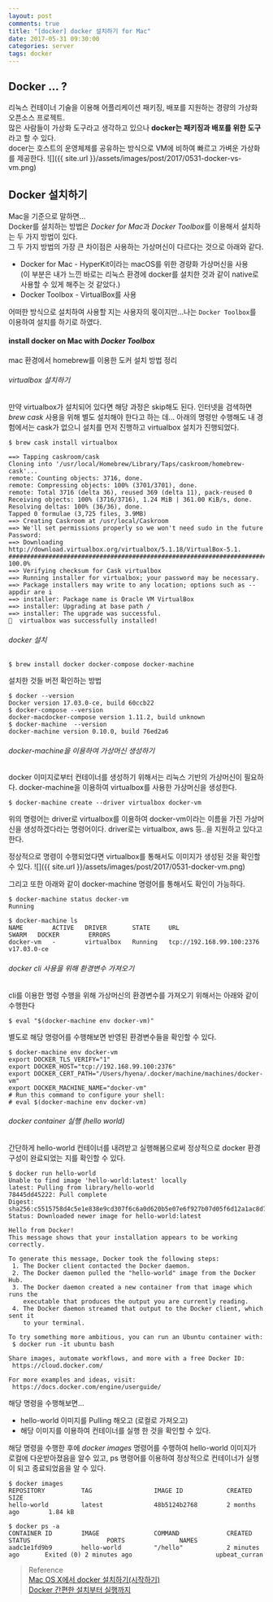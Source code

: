 ```yaml
---
layout: post
comments: true
title: "[docker] docker 설치하기 for Mac"
date: 2017-05-31 09:30:00
categories: server
tags: docker
---
```


## Docker ... ?
리눅스 컨테이너 기술을 이용해 어플리케이션 패키징, 배포를 지원하는 경량의 가상화 오픈소스 프로젝트.   
많은 사람들이 가상화 도구라고 생각하고 있으나 **docker는 패키징과 배포를 위한 도구** 라고 할 수 있다.   
docer는 호스트의 운영체제를 공유하는 방식으로 VM에 비하여 빠르고 가벼운 가상화를 제공한다.
![]({{ site.url }}/assets/images/post/2017/0531-docker-vs-vm.png)
    
## Docker 설치하기
Mac을 기준으로 말하면...   
Docker를 설치하는 방법은 *Docker for Mac*과 *Docker Toolbox*를 이용해서 설치하는 두 가지 방법이 있다.   
그 두 가지 방법의 가장 큰 차이점은 사용하는 가상머신이 다르다는 것으로 아래와 같다.   
* Docker for Mac - HyperKit이라는 macOS를 위한 경량화 가상머신을 사용   
(이 부분은 내가 느낀 바로는 리눅스 환경에 docker를 설치한 것과 같이 native로 사용할 수 있게 해주는 것 같았다.)      
* Docker Toolbox - VirtualBox를 사용

어떠한 방식으로 설치하여 사용할 지는 사용자의 몫이지만...나는 `Docker Toolbox`를 이용하여 설치를 하기로 하였다.   

#### install docker on Mac with *Docker Toolbox*
mac 환경에서 homebrew를 이용한 도커 설치 방법 정리

###### virtualbox 설치하기
만약 virtualbox가 설치되어 있다면 해당 과정은 skip해도 된다.
인터넷을 검색하면 *brew cask* 사용을 위해 별도 설치해야 한다고 하는 데...
아래의 명령만 수행해도 내 경험에서는 cask가 없으니 설치를 먼저 진행하고 virtualbox 설치가 진행되었다.
```shell
$ brew cask install virtualbox

==> Tapping caskroom/cask
Cloning into '/usr/local/Homebrew/Library/Taps/caskroom/homebrew-cask'...
remote: Counting objects: 3716, done.
remote: Compressing objects: 100% (3701/3701), done.
remote: Total 3716 (delta 36), reused 369 (delta 11), pack-reused 0
Receiving objects: 100% (3716/3716), 1.24 MiB | 361.00 KiB/s, done.
Resolving deltas: 100% (36/36), done.
Tapped 0 formulae (3,725 files, 3.9MB)
==> Creating Caskroom at /usr/local/Caskroom
==> We'll set permissions properly so we won't need sudo in the future
Password:
==> Downloading http://download.virtualbox.org/virtualbox/5.1.18/VirtualBox-5.1.
######################################################################## 100.0%
==> Verifying checksum for Cask virtualbox
==> Running installer for virtualbox; your password may be necessary.
==> Package installers may write to any location; options such as --appdir are i
==> installer: Package name is Oracle VM VirtualBox
==> installer: Upgrading at base path /
==> installer: The upgrade was successful.
🍺  virtualbox was successfully installed!
```

###### docker 설치
```shell
$ brew install docker docker-compose docker-machine
```

설치한 것들 버전 확인하는 방법
```shell
$ docker --version
Docker version 17.03.0-ce, build 60ccb22
$ docker-compose --version
docker-macdocker-compose version 1.11.2, build unknown
$ docker-machine  --version
docker-machine version 0.10.0, build 76ed2a6
```

###### docker-machine을 이용하여 가상머신 생성하기
docker 이미지로부터 컨테이너를 생성하기 위해서는 리눅스 기반의 가상머신이 필요하다.
docker-machine을 이용하여 virtualbox를 사용한 가상머신을 생성한다.
```shell
$ docker-machine create --driver virtualbox docker-vm
```
위의 명령어는 driver로 virtualbox를 이용하여 docker-vm이라는 이름을 가진 가상머신을 생성하겠다라는 명령어이다.
driver로는 virtualbox, aws 등..을 지원하고 있다고 한다.

정상적으로 명령이 수행되었다면 virtualbox를 통해서도 이미지가 생성된 것을 확인할 수 있다.
![]({{ site.url }}/assets/images/post/2017/0531-docker-vm.png)

그리고 또한 아래와 같이 docker-machine 명령어를 통해서도 확인이 가능하다.
```shell
$ docker-machine status docker-vm
Running

$ docker-machine ls
NAME        ACTIVE   DRIVER       STATE     URL                         SWARM   DOCKER        ERRORS
docker-vm   -        virtualbox   Running   tcp://192.168.99.100:2376           v17.03.0-ce
```

###### docker cli 사용을 위해 환경변수 가져오기
cli를 이용한 명령 수행을 위해 가상머신의 환경변수를 가져오기 위해서는 아래와 같이 수행한다
```shell
$ eval "$(docker-machine env docker-vm)"
```

별도로 해당 명령어를 수행해보면 반영된 환경변수들을 확인할 수 있다.
```shell
$ docker-machine env docker-vm
export DOCKER_TLS_VERIFY="1"
export DOCKER_HOST="tcp://192.168.99.100:2376"
export DOCKER_CERT_PATH="/Users/hyena/.docker/machine/machines/docker-vm"
export DOCKER_MACHINE_NAME="docker-vm"
# Run this command to configure your shell:
# eval $(docker-machine env docker-vm)
```

###### docker container 실행 (hello world)
간단하게 hello-world 컨테이너를 내려받고 실행해봄으로써 정상적으로 docker 환경구성이 완료되었는 지를 확인할 수 있다.
```shell
$ docker run hello-world
Unable to find image 'hello-world:latest' locally
latest: Pulling from library/hello-world
78445dd45222: Pull complete
Digest: sha256:c5515758d4c5e1e838e9cd307f6c6a0d620b5e07e6f927b07d05f6d12a1ac8d7
Status: Downloaded newer image for hello-world:latest

Hello from Docker!
This message shows that your installation appears to be working correctly.

To generate this message, Docker took the following steps:
 1. The Docker client contacted the Docker daemon.
 2. The Docker daemon pulled the "hello-world" image from the Docker Hub.
 3. The Docker daemon created a new container from that image which runs the
    executable that produces the output you are currently reading.
 4. The Docker daemon streamed that output to the Docker client, which sent it
    to your terminal.

To try something more ambitious, you can run an Ubuntu container with:
 $ docker run -it ubuntu bash

Share images, automate workflows, and more with a free Docker ID:
 https://cloud.docker.com/

For more examples and ideas, visit:
 https://docs.docker.com/engine/userguide/
```
해당 명령을 수행해보면...
* hello-world 이미지를 Pulling 해오고 (로컬로 가져오고)
* 해당 이미지를 이용하여 컨테이너를 실행
한 것을 확인할 수 있다.

해당 명령을 수행한 후에 *docker images* 명령어를 수행하여 hello-world 이미지가 로컬에 다운받아졌음을 알수 있고, ps 명령어를 이용하여 정상적으로 컨테이너가 실행이 되고 종료되었음을 알 수 있다.
```shell
$ docker images
REPOSITORY          TAG                 IMAGE ID            CREATED             SIZE
hello-world         latest              48b5124b2768        2 months ago        1.84 kB

$ docker ps -a
CONTAINER ID        IMAGE               COMMAND             CREATED             STATUS                     PORTS               NAMES
aadc1e1fd9b9        hello-world         "/hello"            2 minutes ago       Exited (0) 2 minutes ago                       upbeat_curran
```
   

> Reference   
> [Mac OS X에서 docker 설치하기(시작하기)](http://blog.saltfactory.net/upgrade-latest-docker-using-with-homebrew/)   
> [Docker 간편한 설치부터 실행까지](http://swalloow.github.io/docker-install)